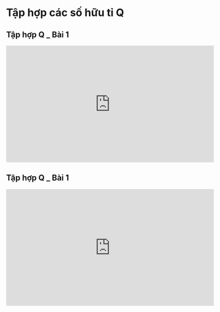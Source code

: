 # Tập hợp các số hữu tỉ Q

## Tập hợp Q _ Bài 1
<iframe width="560" height="315" src="https://www.youtube.com/embed/hpuN9I2-HrE?si=qQIhNjg2szGb3jCI" title="YouTube video player" frameborder="0" allow="accelerometer; autoplay; clipboard-write; encrypted-media; gyroscope; picture-in-picture; web-share" referrerpolicy="strict-origin-when-cross-origin" allowfullscreen></iframe>

## Tập hợp Q _ Bài 1
<iframe width="560" height="315" src="https://www.youtube.com/embed/xq1ITG8rqxg?si=VSq2NclVuxzL34NB" title="YouTube video player" frameborder="0" allow="accelerometer; autoplay; clipboard-write; encrypted-media; gyroscope; picture-in-picture; web-share" referrerpolicy="strict-origin-when-cross-origin" allowfullscreen></iframe>